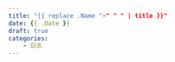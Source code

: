 ```yaml
---
title: "{{ replace .Name "-" " " | title }}"
date: {{ .Date }}
draft: true
categories:
    - 日志
---
```


